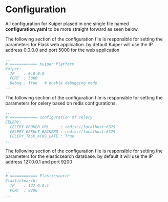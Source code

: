 
# Configuration


All configuration for Kuiper plased in one single file named **configuration.yaml** to be more straight forward as seen below.

The following section of the configuration file is responsible for setting the parameters for Flask web application. 
by default Kuiper will use the IP address 0.0.0.0 and port 5000 for the web application

~~~yaml
...
# ============ Kuiper Platform
Kuiper:
  IP    : 0.0.0.0
  PORT  : 5000
  Debug : True   # enable debugging mode
...
~~~

The following section of the configuration file is responsible for setting the parameters for celery based on redis configurations. 

~~~yaml
...
# ============ configuration of celery
CELERY:
  CELERY_BROKER_URL     : redis://localhost:6379
  CELERY_RESULT_BACKEND : redis://localhost:6379
  CELERY_TASK_ACKS_LATE : True
...
~~~

The following section of the configuration file is responsible for setting the parameters for the elasticsearch database. 
by default it will use the IP address 127.0.0.1 and port 9200

~~~yaml
...
# ============ Elasticsearch
ElasticSearch:
  IP    : 127.0.0.1
  PORT  : 9200
...
~~~
